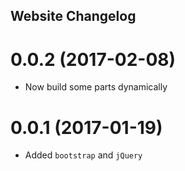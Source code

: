 ## Website Changelog

<a name="0.0.2"></a>
# 0.0.2 (2017-02-08)
* Now build some parts dynamically

<a name="0.0.1"></a>
# 0.0.1 (2017-01-19)
* Added `bootstrap` and `jQuery`